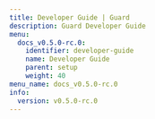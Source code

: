 ```yaml
---
title: Developer Guide | Guard
description: Guard Developer Guide
menu:
  docs_v0.5.0-rc.0:
    identifier: developer-guide
    name: Developer Guide
    parent: setup
    weight: 40
menu_name: docs_v0.5.0-rc.0
info:
  version: v0.5.0-rc.0
---
```


